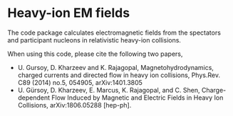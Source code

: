 Heavy-ion EM fields
===================

The code package calculates electromagnetic fields from the spectators and participant nucleons in relativistic heavy-ion collisions.

When using this code, please cite the following two papers,

* U. Gursoy, D. Kharzeev and K. Rajagopal, Magnetohydrodynamics, charged currents and directed flow in heavy ion collisions, Phys.Rev. C89 (2014) no.5, 054905, arXiv:1401.3805
* U. Gürsoy, D. Kharzeev, E. Marcus, K. Rajagopal, and C. Shen, Charge-dependent Flow Induced by Magnetic and Electric Fields in Heavy Ion Collisions, arXiv:1806.05288 [hep-ph].
